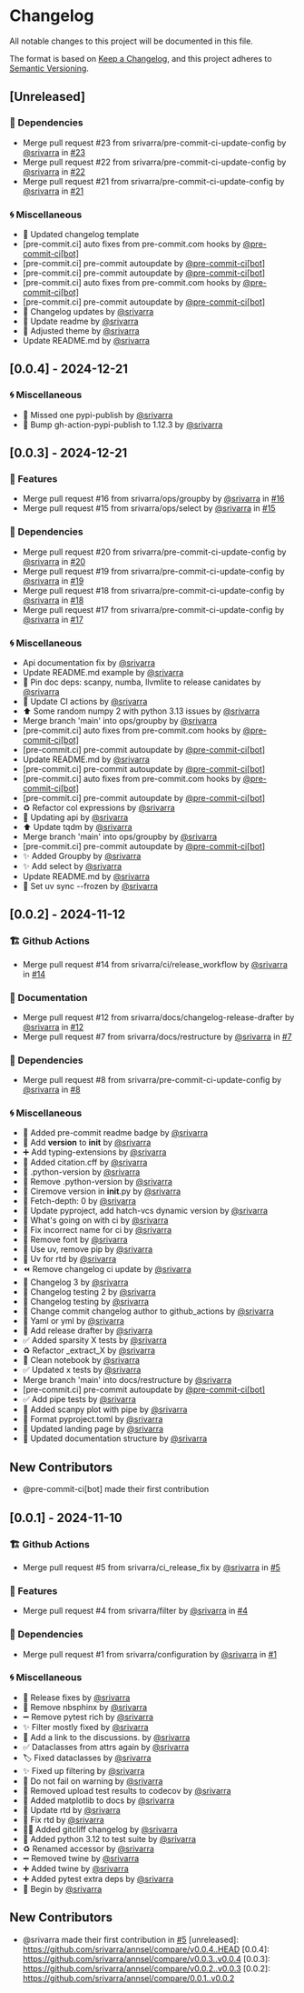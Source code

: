 # Changelog

All notable changes to this project will be documented in this file.

The format is based on [Keep a Changelog](https://keepachangelog.com/en/1.0.0/),
and this project adheres to [Semantic Versioning](https://semver.org/spec/v2.0.0.html).

## [Unreleased]

### <!-- 4 --> 🧪 Dependencies

-   Merge pull request #23 from srivarra/pre-commit-ci-update-config by [@srivarra](https://github.com/srivarra) in [#23](https://github.com/srivarra/annsel/pull/23)
-   Merge pull request #22 from srivarra/pre-commit-ci-update-config by [@srivarra](https://github.com/srivarra) in [#22](https://github.com/srivarra/annsel/pull/22)
-   Merge pull request #21 from srivarra/pre-commit-ci-update-config by [@srivarra](https://github.com/srivarra) in [#21](https://github.com/srivarra/annsel/pull/21)

### <!-- 5 --> 🌀 Miscellaneous

-   📝 Updated changelog template
-   [pre-commit.ci] auto fixes from pre-commit.com hooks by [@pre-commit-ci[bot]](https://github.com/pre-commit-ci[bot])
-   [pre-commit.ci] pre-commit autoupdate by [@pre-commit-ci[bot]](https://github.com/pre-commit-ci[bot])
-   [pre-commit.ci] pre-commit autoupdate by [@pre-commit-ci[bot]](https://github.com/pre-commit-ci[bot])
-   [pre-commit.ci] auto fixes from pre-commit.com hooks by [@pre-commit-ci[bot]](https://github.com/pre-commit-ci[bot])
-   [pre-commit.ci] pre-commit autoupdate by [@pre-commit-ci[bot]](https://github.com/pre-commit-ci[bot])
-   📝 Changelog updates by [@srivarra](https://github.com/srivarra)
-   📝 Update readme by [@srivarra](https://github.com/srivarra)
-   📝 Adjusted theme by [@srivarra](https://github.com/srivarra)
-   Update README.md by [@srivarra](https://github.com/srivarra)

## [0.0.4] - 2024-12-21

### <!-- 5 --> 🌀 Miscellaneous

-   💚 Missed one pypi-publish by [@srivarra](https://github.com/srivarra)
-   💚 Bump gh-action-pypi-publish to 1.12.3 by [@srivarra](https://github.com/srivarra)

## [0.0.3] - 2024-12-21

### <!-- 1 --> 🚀 Features

-   Merge pull request #16 from srivarra/ops/groupby by [@srivarra](https://github.com/srivarra) in [#16](https://github.com/srivarra/annsel/pull/16)
-   Merge pull request #15 from srivarra/ops/select by [@srivarra](https://github.com/srivarra) in [#15](https://github.com/srivarra/annsel/pull/15)

### <!-- 4 --> 🧪 Dependencies

-   Merge pull request #20 from srivarra/pre-commit-ci-update-config by [@srivarra](https://github.com/srivarra) in [#20](https://github.com/srivarra/annsel/pull/20)
-   Merge pull request #19 from srivarra/pre-commit-ci-update-config by [@srivarra](https://github.com/srivarra) in [#19](https://github.com/srivarra/annsel/pull/19)
-   Merge pull request #18 from srivarra/pre-commit-ci-update-config by [@srivarra](https://github.com/srivarra) in [#18](https://github.com/srivarra/annsel/pull/18)
-   Merge pull request #17 from srivarra/pre-commit-ci-update-config by [@srivarra](https://github.com/srivarra) in [#17](https://github.com/srivarra/annsel/pull/17)

### <!-- 5 --> 🌀 Miscellaneous

-   Api documentation fix by [@srivarra](https://github.com/srivarra)
-   Update README.md example by [@srivarra](https://github.com/srivarra)
-   📌 Pin doc deps: scanpy, numba, llvmlite to release canidates by [@srivarra](https://github.com/srivarra)
-   💚 Update CI actions by [@srivarra](https://github.com/srivarra)
-   ⬆️ Some random numpy 2 with python 3.13 issues by [@srivarra](https://github.com/srivarra)
-   Merge branch 'main' into ops/groupby by [@srivarra](https://github.com/srivarra)
-   [pre-commit.ci] auto fixes from pre-commit.com hooks by [@pre-commit-ci[bot]](https://github.com/pre-commit-ci[bot])
-   [pre-commit.ci] pre-commit autoupdate by [@pre-commit-ci[bot]](https://github.com/pre-commit-ci[bot])
-   Update README.md by [@srivarra](https://github.com/srivarra)
-   [pre-commit.ci] pre-commit autoupdate by [@pre-commit-ci[bot]](https://github.com/pre-commit-ci[bot])
-   [pre-commit.ci] auto fixes from pre-commit.com hooks by [@pre-commit-ci[bot]](https://github.com/pre-commit-ci[bot])
-   [pre-commit.ci] pre-commit autoupdate by [@pre-commit-ci[bot]](https://github.com/pre-commit-ci[bot])
-   ♻️ Refactor col expressions by [@srivarra](https://github.com/srivarra)
-   🚸 Updating api by [@srivarra](https://github.com/srivarra)
-   ⬆️ Update tqdm by [@srivarra](https://github.com/srivarra)
-   Merge branch 'main' into ops/groupby by [@srivarra](https://github.com/srivarra)
-   [pre-commit.ci] pre-commit autoupdate by [@pre-commit-ci[bot]](https://github.com/pre-commit-ci[bot])
-   ✨ Added Groupby by [@srivarra](https://github.com/srivarra)
-   ✨ Add select by [@srivarra](https://github.com/srivarra)
-   Update README.md by [@srivarra](https://github.com/srivarra)
-   💚 Set uv sync --frozen by [@srivarra](https://github.com/srivarra)

## [0.0.2] - 2024-11-12

### <!-- 0 --> 🏗️ Github Actions

-   Merge pull request #14 from srivarra/ci/release_workflow by [@srivarra](https://github.com/srivarra) in [#14](https://github.com/srivarra/annsel/pull/14)

### <!-- 3 --> 📝 Documentation

-   Merge pull request #12 from srivarra/docs/changelog-release-drafter by [@srivarra](https://github.com/srivarra) in [#12](https://github.com/srivarra/annsel/pull/12)
-   Merge pull request #7 from srivarra/docs/restructure by [@srivarra](https://github.com/srivarra) in [#7](https://github.com/srivarra/annsel/pull/7)

### <!-- 4 --> 🧪 Dependencies

-   Merge pull request #8 from srivarra/pre-commit-ci-update-config by [@srivarra](https://github.com/srivarra) in [#8](https://github.com/srivarra/annsel/pull/8)

### <!-- 5 --> 🌀 Miscellaneous

-   📝 Added pre-commit readme badge by [@srivarra](https://github.com/srivarra)
-   🔧 Add **version** to **init** by [@srivarra](https://github.com/srivarra)
-   ➕ Add typing-extensions by [@srivarra](https://github.com/srivarra)
-   📝 Added citation.cff by [@srivarra](https://github.com/srivarra)
-   🙈 .python-version by [@srivarra](https://github.com/srivarra)
-   🔧 Remove .python-version by [@srivarra](https://github.com/srivarra)
-   💚 Ciremove version in **init**.py by [@srivarra](https://github.com/srivarra)
-   💚 Fetch-depth: 0 by [@srivarra](https://github.com/srivarra)
-   🔧 Update pyproject, add hatch-vcs dynamic version by [@srivarra](https://github.com/srivarra)
-   💚 What's going on with ci by [@srivarra](https://github.com/srivarra)
-   💚 Fix incorrect name for ci by [@srivarra](https://github.com/srivarra)
-   👷 Remove font by [@srivarra](https://github.com/srivarra)
-   👷 Use uv, remove pip by [@srivarra](https://github.com/srivarra)
-   👷 Uv for rtd by [@srivarra](https://github.com/srivarra)
-   ⏪️ Remove changelog ci update by [@srivarra](https://github.com/srivarra)
-   💚 Changelog 3 by [@srivarra](https://github.com/srivarra)
-   💚 Changelog testing 2 by [@srivarra](https://github.com/srivarra)
-   💚 Changelog testing by [@srivarra](https://github.com/srivarra)
-   💚 Change commit changelog author to github_actions by [@srivarra](https://github.com/srivarra)
-   💚 Yaml or yml by [@srivarra](https://github.com/srivarra)
-   👷 Add release drafter by [@srivarra](https://github.com/srivarra)
-   ✅ Added sparsity X tests by [@srivarra](https://github.com/srivarra)
-   ♻️ Refactor \_extract_X by [@srivarra](https://github.com/srivarra)
-   📝 Clean notebook by [@srivarra](https://github.com/srivarra)
-   ✅ Updated x tests by [@srivarra](https://github.com/srivarra)
-   Merge branch 'main' into docs/restructure by [@srivarra](https://github.com/srivarra)
-   [pre-commit.ci] pre-commit autoupdate by [@pre-commit-ci[bot]](https://github.com/pre-commit-ci[bot])
-   ✅ Add pipe tests by [@srivarra](https://github.com/srivarra)
-   📝 Added scanpy plot with pipe by [@srivarra](https://github.com/srivarra)
-   🎨 Format pyproject.toml by [@srivarra](https://github.com/srivarra)
-   📝 Updated landing page by [@srivarra](https://github.com/srivarra)
-   📝 Updated documentation structure by [@srivarra](https://github.com/srivarra)

## New Contributors

-   @pre-commit-ci[bot] made their first contribution

## [0.0.1] - 2024-11-10

### <!-- 0 --> 🏗️ Github Actions

-   Merge pull request #5 from srivarra/ci_release_fix by [@srivarra](https://github.com/srivarra) in [#5](https://github.com/srivarra/annsel/pull/5)

### <!-- 1 --> 🚀 Features

-   Merge pull request #4 from srivarra/filter by [@srivarra](https://github.com/srivarra) in [#4](https://github.com/srivarra/annsel/pull/4)

### <!-- 4 --> 🧪 Dependencies

-   Merge pull request #1 from srivarra/configuration by [@srivarra](https://github.com/srivarra) in [#1](https://github.com/srivarra/annsel/pull/1)

### <!-- 5 --> 🌀 Miscellaneous

-   💚 Release fixes by [@srivarra](https://github.com/srivarra)
-   📝 Remove nbsphinx by [@srivarra](https://github.com/srivarra)
-   ➖ Remove pytest rich by [@srivarra](https://github.com/srivarra)
-   ✨ Filter mostly fixed by [@srivarra](https://github.com/srivarra)
-   📝 Add a link to the discussions. by [@srivarra](https://github.com/srivarra)
-   ✅ Dataclasses from attrs again by [@srivarra](https://github.com/srivarra)
-   🏷️ Fixed dataclasses by [@srivarra](https://github.com/srivarra)
-   ✨ Fixed up filtering by [@srivarra](https://github.com/srivarra)
-   📝 Do not fail on warning by [@srivarra](https://github.com/srivarra)
-   💚 Removed upload test results to codecov by [@srivarra](https://github.com/srivarra)
-   📝 Added matplotlib to docs by [@srivarra](https://github.com/srivarra)
-   📝 Update rtd by [@srivarra](https://github.com/srivarra)
-   📝 Fix rtd by [@srivarra](https://github.com/srivarra)
-   🧑‍💻 Added gitcliff changelog by [@srivarra](https://github.com/srivarra)
-   💚 Added python 3.12 to test suite by [@srivarra](https://github.com/srivarra)
-   ♻️ Renamed accessor by [@srivarra](https://github.com/srivarra)
-   ➖ Removed twine by [@srivarra](https://github.com/srivarra)
-   ➕ Added twine by [@srivarra](https://github.com/srivarra)
-   ➕ Added pytest extra deps by [@srivarra](https://github.com/srivarra)
-   🎉 Begin by [@srivarra](https://github.com/srivarra)

## New Contributors

-   @srivarra made their first contribution in [#5](https://github.com/srivarra/annsel/pull/5)
    [unreleased]: https://github.com/srivarra/annsel/compare/v0.0.4..HEAD
    [0.0.4]: https://github.com/srivarra/annsel/compare/v0.0.3..v0.0.4
    [0.0.3]: https://github.com/srivarra/annsel/compare/v0.0.2..v0.0.3
    [0.0.2]: https://github.com/srivarra/annsel/compare/0.0.1..v0.0.2

<!-- generated by git-cliff -->
